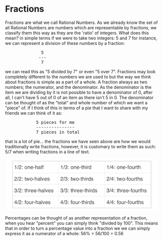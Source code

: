 # Fractions

Fractions are what we call Rational Numbers. As we already know the set of all Rational Numbers are numbers which are representable by fractions, we classify them this way as they are the 'ratio' of integers. What does this mean? in simple terms if we were to take two integers: 5 and 7 for instance, we can represent a division of these numbers by a fraction:

<pre>
              5
             ---
              7
</pre>

we can read this as "5 divided by 7" or even "5 over 7". Fractions may look completely different to the numbers we are used to but the way we think about fractions is simple as a part of a whole. A fraction always as two numbers; the numerator, and the denominator. As the denominator is the item we are dividing by it is not possible to have a denominator of 0, after all, I can't have 5 out of 0 of an item as there isn't 5 in 0. The denominator can be thought of as the "total" and whole number of which we want a "piece" of. If I think of this in terms of a pie that I want to share with my friends we can think of it as:

<pre>
            5 pieces for me
            ---------------
            7 pieces in total
</pre>

that is a lot of pie... the fractions we have seen above are how we would traditionally write fractions, however, it is customary to write them as such: 5/7 when writing fractions in a line of text.

<div align="center">
  <img src="./fractions.png">
</div>

Percentages can be thought of as another representation of a fraction, when you hear "percent" you can simply think "divided by 100". This means that in order to turn a percentage value into a fraction we we can simply express it as a numerator of a whole: 56% = 56/100 = 0.56
